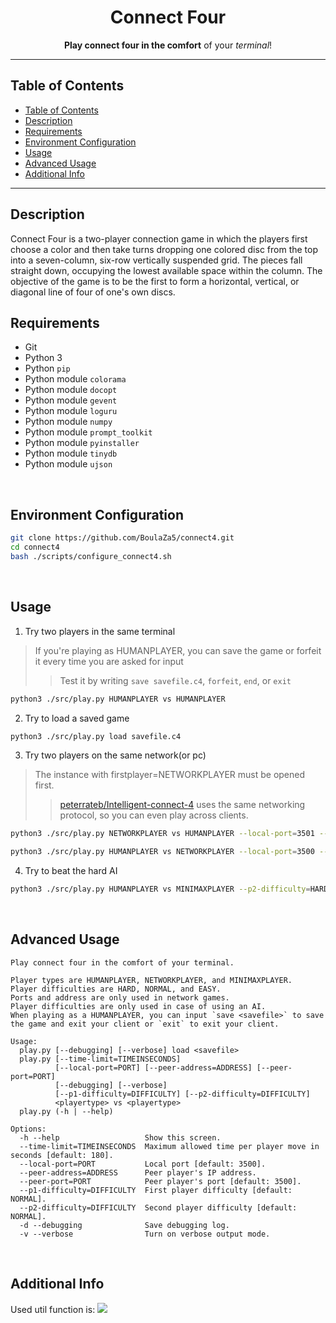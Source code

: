 <p align="center">
  <h1 align="center"> Connect Four </h1>
</p>

<p align="center">
  <b>Play connect four in the comfort</b> of your <i>terminal</i>!
</p>

---

## Table of Contents

- [Table of Contents](#table-of-contents)
- [Description](#description)
- [Requirements](#requirements)
- [Environment Configuration](#environment-configuration)
- [Usage](#usage)
- [Advanced Usage](#advanced-usage)
- [Additional Info](#additional-info)

---

## Description

Connect Four is a two-player connection game in which the players first choose a color and then take turns dropping one colored disc from the top into a seven-column, six-row vertically suspended grid. The pieces fall straight down, occupying the lowest available space within the column. The objective of the game is to be the first to form a horizontal, vertical, or diagonal line of four of one's own discs.
<br>

## Requirements

- Git
- Python 3
- Python `pip`
- Python module `colorama`
- Python module `docopt`
- Python module `gevent`
- Python module `loguru`
- Python module `numpy`
- Python module `prompt_toolkit`
- Python module `pyinstaller`
- Python module `tinydb`
- Python module `ujson`
<br>

## Environment Configuration

  ```bash
  git clone https://github.com/BoulaZa5/connect4.git
  cd connect4
  bash ./scripts/configure_connect4.sh
  ```
<br>

## Usage

1. Try two players in the same terminal

  > If you're playing as HUMANPLAYER, you can save the game or forfeit it every time you are asked for input
  >> Test it by writing `save savefile.c4`, `forfeit`, `end`, or `exit`

  ```bash
  python3 ./src/play.py HUMANPLAYER vs HUMANPLAYER
  ```

2. Try to load a saved game

  ```bash
  python3 ./src/play.py load savefile.c4
  ```

3. Try two players on the same network(or pc)

  > The instance with firstplayer=NETWORKPLAYER must be opened first.
  >> [peterrateb/Intelligent-connect-4](https://github.com/peterrateb/Intelligent-connect-4) uses the same networking protocol, so you can even play across clients.

  ```bash
  python3 ./src/play.py NETWORKPLAYER vs HUMANPLAYER --local-port=3501 --peer-address=127.0.0.1 --peer-port=3500
  ```
  ```bash
  python3 ./src/play.py HUMANPLAYER vs NETWORKPLAYER --local-port=3500 --peer-address=127.0.0.1 --peer-port=3501
  ```

4. Try to beat the hard AI

  ```bash
  python3 ./src/play.py HUMANPLAYER vs MINIMAXPLAYER --p2-difficulty=HARD
  ```
<br>

## Advanced Usage

```
Play connect four in the comfort of your terminal.

Player types are HUMANPLAYER, NETWORKPLAYER, and MINIMAXPLAYER.
Player difficulties are HARD, NORMAL, and EASY.
Ports and address are only used in network games.
Player difficulties are only used in case of using an AI.
When playing as a HUMANPLAYER, you can input `save <savefile>` to save the game and exit your client or `exit` to exit your client.

Usage:
  play.py [--debugging] [--verbose] load <savefile>
  play.py [--time-limit=TIMEINSECONDS]
          [--local-port=PORT] [--peer-address=ADDRESS] [--peer-port=PORT]
          [--debugging] [--verbose]
          [--p1-difficulty=DIFFICULTY] [--p2-difficulty=DIFFICULTY]
          <playertype> vs <playertype>
  play.py (-h | --help)

Options:
  -h --help                   Show this screen.
  --time-limit=TIMEINSECONDS  Maximum allowed time per player move in seconds [default: 180].
  --local-port=PORT           Local port [default: 3500].
  --peer-address=ADDRESS      Peer player's IP address.
  --peer-port=PORT            Peer player's port [default: 3500].
  --p1-difficulty=DIFFICULTY  First player difficulty [default: NORMAL].
  --p2-difficulty=DIFFICULTY  Second player difficulty [default: NORMAL].
  -d --debugging              Save debugging log.
  -v --verbose                Turn on verbose output mode.
```
<br>

## Additional Info

Used util function is:
![](http://latex.codecogs.com/svg.latex?1024^2*Streak_4+1024*Streak_3+Streak_2-1024^3*OpponentStreak_4)
<br>

<br>
